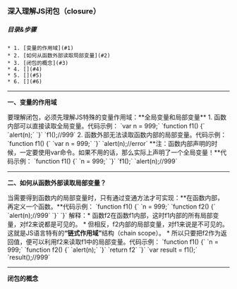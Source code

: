 ### 深入理解JS闭包（closure）  
##### 目录&步骤
    * 1. [变量的作用域](#1)    
    * 2. [如何从函数外部读取局部变量](#2)  
    * 3. [闭包的概念](#3)  
    * 4. [](#4)  
    * 5. [](#5)  
    * 6. [](#6)  
    
---
<p id = "1"><b>一、变量的作用域</b></p>    
要理解闭包，必须先理解JS特殊的变量作用域：**全局变量和局部变量**  
1. 函数内部可以直接读取全局变量。代码示例：  
`var n = 999;`  
`function f1() {`  
    `alert(n);`  
`}`  
`f1();//999`  
2. 函数外部无法读取函数内部的局部变量。代码示例：  
`function f1() {`  
    `var n = 999;`  
`}`  
`alert(n);//error`  
**注：函数内部声明的时候，一定要使用var命令。如果不用的话，那么实际上声明了一个全局变量！**代码示例：  
`function f1() {`  
    `n = 999;`  
`}`  
`f1();`  
`alert(n);//999`  

---
<p id = "2"><b>二、如何从函数外部读取局部变量？</b></p>  
当需要得到函数内的局部变量时，只有通过变通方法才可实现：**在函数内部，再定义一个函数。**代码示例：  
`function f1() {`  
    `n = 999;`  
    `function f2() {`  
        `alert(n);//999`  
    `}`  
`}`  
解释：* 函数f2在函数f1内部，这时f1内部的所有局部变量，对f2来说都是可见的。  
      * 但相反，f2内部的局部变量，对f1来说是不可见的。这就是JS语言特有的<b>“链式作用域”</b>结构（chain scope）。  
      * 所以只要把f2作为返回值，便可以利用f2来读取f1中的局部变量。代码示例：  
`function f1() {`  
    `n = 999;`  
    `function f2() {`  
        `alert(n);`  
    `}`  
    `return f2`  
`}`  
`var result = f1();`  
`result();//999`  

---
<p id = "3"><b>闭包的概念</b></p>  

